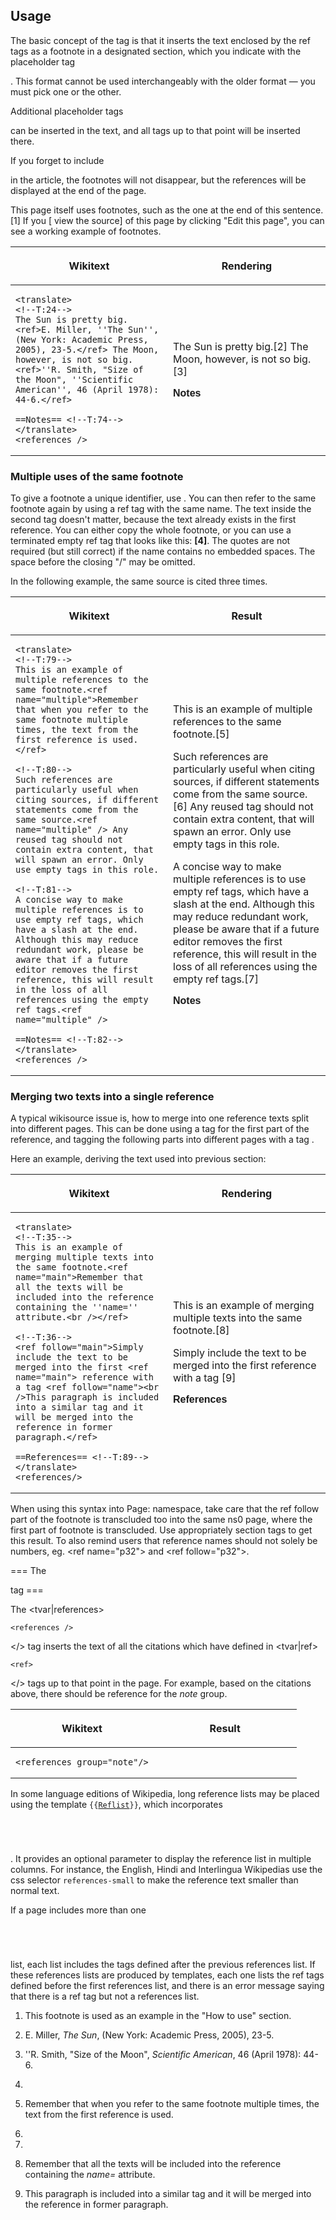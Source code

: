 ## Usage

The basic concept of the <ref> tag is that it inserts the text enclosed
by the ref tags as a footnote in a designated section, which you
indicate with the placeholder tag

<references />

. This format cannot be used interchangeably with the older format — you
must pick one or the other.

Additional placeholder tags

<references />

can be inserted in the text, and all <ref> tags up to that point will be
inserted there.

If you forget to include

<references />

in the article, the footnotes will not disappear, but the references
will be displayed at the end of the page.

This page itself uses footnotes, such as the one at the end of this
sentence.\[1\] If you \[ view the source\] of this page by clicking
"Edit this page", you can see a working example of footnotes.
</translate>

<table>
<colgroup>
<col style="width: 50%" />
<col style="width: 50%" />
</colgroup>
<thead>
<tr class="header">
<th><p><translate> Wikitext</translate></p></th>
<th><p><translate> Rendering</translate></p></th>
</tr>
</thead>
<tbody>
<tr class="odd">
<td><div class="sourceCode" id="cb1"><pre class="sourceCode xml"><code class="sourceCode xml"><a class="sourceLine" id="cb1-1" data-line-number="1"><span class="kw">&lt;translate&gt;</span></a>
<a class="sourceLine" id="cb1-2" data-line-number="2"><span class="co">&lt;!--T:24--&gt;</span></a>
<a class="sourceLine" id="cb1-3" data-line-number="3">The Sun is pretty big.<span class="kw">&lt;ref&gt;</span>E. Miller, &#39;&#39;The Sun&#39;&#39;, (New York: Academic Press, 2005), 23-5.<span class="kw">&lt;/ref&gt;</span> The Moon, however, is not so big.<span class="kw">&lt;ref&gt;</span>&#39;&#39;R. Smith, &quot;Size of the Moon&quot;, &#39;&#39;Scientific American&#39;&#39;, 46 (April 1978): 44-6.<span class="kw">&lt;/ref&gt;</span></a>
<a class="sourceLine" id="cb1-4" data-line-number="4"></a>
<a class="sourceLine" id="cb1-5" data-line-number="5">==Notes== <span class="co">&lt;!--T:74--&gt;</span></a>
<a class="sourceLine" id="cb1-6" data-line-number="6"><span class="kw">&lt;/translate&gt;</span></a>
<a class="sourceLine" id="cb1-7" data-line-number="7"><span class="kw">&lt;references</span> <span class="kw">/&gt;</span></a></code></pre></div></td>
<td><p><translate> The Sun is pretty big.[2] The Moon, however, is not so big.[3] </translate></p>
<div style="font-weight:bold;font-family:sans-serif;">
<p><translate> Notes</translate></p>
</div>
<references /></td>
</tr>
</tbody>
</table>

<translate>

### Multiple uses of the same footnote

To give a footnote a unique identifier, use **<ref name="name">**. You
can then refer to the same footnote again by using a ref tag with the
same name. The text inside the second tag doesn't matter, because the
text already exists in the first reference. You can either copy the
whole footnote, or you can use a terminated empty ref tag that looks
like this: **\[4\]**. The quotes are not required (but still correct) if
the name contains no embedded spaces. The space before the closing "/"
may be omitted.

In the following example, the same source is cited three times.
</translate>

<table>
<colgroup>
<col style="width: 50%" />
<col style="width: 50%" />
</colgroup>
<thead>
<tr class="header">
<th><p><translate> Wikitext</translate></p></th>
<th><p><translate> Result</translate></p></th>
</tr>
</thead>
<tbody>
<tr class="odd">
<td><div class="sourceCode" id="cb1"><pre class="sourceCode xml"><code class="sourceCode xml"><a class="sourceLine" id="cb1-1" data-line-number="1"><span class="kw">&lt;translate&gt;</span></a>
<a class="sourceLine" id="cb1-2" data-line-number="2"><span class="co">&lt;!--T:79--&gt;</span></a>
<a class="sourceLine" id="cb1-3" data-line-number="3">This is an example of multiple references to the same footnote.<span class="kw">&lt;ref</span><span class="ot"> name=</span><span class="st">&quot;multiple&quot;</span><span class="kw">&gt;</span>Remember that when you refer to the same footnote multiple times, the text from the first reference is used.<span class="kw">&lt;/ref&gt;</span></a>
<a class="sourceLine" id="cb1-4" data-line-number="4"></a>
<a class="sourceLine" id="cb1-5" data-line-number="5"><span class="co">&lt;!--T:80--&gt;</span></a>
<a class="sourceLine" id="cb1-6" data-line-number="6">Such references are particularly useful when citing sources, if different statements come from the same source.<span class="kw">&lt;ref</span><span class="ot"> name=</span><span class="st">&quot;multiple&quot;</span> <span class="kw">/&gt;</span> Any reused tag should not contain extra content, that will spawn an error. Only use empty tags in this role.</a>
<a class="sourceLine" id="cb1-7" data-line-number="7"></a>
<a class="sourceLine" id="cb1-8" data-line-number="8"><span class="co">&lt;!--T:81--&gt;</span></a>
<a class="sourceLine" id="cb1-9" data-line-number="9">A concise way to make multiple references is to use empty ref tags, which have a slash at the end. Although this may reduce redundant work, please be aware that if a future editor removes the first reference, this will result in the loss of all references using the empty ref tags.<span class="kw">&lt;ref</span><span class="ot"> name=</span><span class="st">&quot;multiple&quot;</span> <span class="kw">/&gt;</span></a>
<a class="sourceLine" id="cb1-10" data-line-number="10"></a>
<a class="sourceLine" id="cb1-11" data-line-number="11">==Notes== <span class="co">&lt;!--T:82--&gt;</span></a>
<a class="sourceLine" id="cb1-12" data-line-number="12"><span class="kw">&lt;/translate&gt;</span></a>
<a class="sourceLine" id="cb1-13" data-line-number="13"><span class="kw">&lt;references</span> <span class="kw">/&gt;</span></a></code></pre></div></td>
<td><p><translate> This is an example of multiple references to the same footnote.[5]</p>
<p>Such references are particularly useful when citing sources, if different statements come from the same source.[6] Any reused tag should not contain extra content, that will spawn an error. Only use empty tags in this role.</p>
<p>A concise way to make multiple references is to use empty ref tags, which have a slash at the end. Although this may reduce redundant work, please be aware that if a future editor removes the first reference, this will result in the loss of all references using the empty ref tags.</translate>[7]</p>
<div style="font-weight:bold;font-family:sans-serif;">
<p><translate> Notes</translate></p>
</div>
<references /></td>
</tr>
</tbody>
</table>

<translate>

### Merging two texts into a single reference

A typical wikisource issue is, how to merge into one reference texts
split into different pages. This can be done using a
**<ref name="name">** tag for the first part of the reference, and
tagging the following parts into different pages with a tag
**<ref follow="name">**.

Here an example, deriving the text used into previous section:
</translate>

<table>
<colgroup>
<col style="width: 50%" />
<col style="width: 50%" />
</colgroup>
<thead>
<tr class="header">
<th><p><translate> Wikitext</translate></p></th>
<th><p><translate> Rendering</translate></p></th>
</tr>
</thead>
<tbody>
<tr class="odd">
<td><div class="sourceCode" id="cb1"><pre class="sourceCode xml"><code class="sourceCode xml"><a class="sourceLine" id="cb1-1" data-line-number="1"><span class="kw">&lt;translate&gt;</span></a>
<a class="sourceLine" id="cb1-2" data-line-number="2"><span class="co">&lt;!--T:35--&gt;</span></a>
<a class="sourceLine" id="cb1-3" data-line-number="3">This is an example of merging multiple texts into the same footnote.<span class="kw">&lt;ref</span><span class="ot"> name=</span><span class="st">&quot;main&quot;</span><span class="kw">&gt;</span>Remember that all the texts will be included into the reference containing the &#39;&#39;name=&#39;&#39; attribute.<span class="kw">&lt;br</span> <span class="kw">/&gt;&lt;/ref&gt;</span></a>
<a class="sourceLine" id="cb1-4" data-line-number="4"></a>
<a class="sourceLine" id="cb1-5" data-line-number="5"><span class="co">&lt;!--T:36--&gt;</span></a>
<a class="sourceLine" id="cb1-6" data-line-number="6"><span class="kw">&lt;ref</span><span class="ot"> follow=</span><span class="st">&quot;main&quot;</span><span class="kw">&gt;</span>Simply include the text to be merged into the first <span class="kw">&lt;ref</span><span class="ot"> name=</span><span class="st">&quot;main&quot;</span><span class="kw">&gt;</span> reference with a tag <span class="kw">&lt;ref</span><span class="ot"> follow=</span><span class="st">&quot;name&quot;</span><span class="kw">&gt;&lt;br</span> <span class="kw">/&gt;</span>This paragraph is included into a similar tag and it will be merged into the reference in former paragraph.<span class="kw">&lt;/ref&gt;</span></a>
<a class="sourceLine" id="cb1-7" data-line-number="7"></a>
<a class="sourceLine" id="cb1-8" data-line-number="8">==References== <span class="co">&lt;!--T:89--&gt;</span></a>
<a class="sourceLine" id="cb1-9" data-line-number="9"><span class="kw">&lt;/translate&gt;</span></a>
<a class="sourceLine" id="cb1-10" data-line-number="10"><span class="kw">&lt;references/&gt;</span></a></code></pre></div></td>
<td><p><translate> This is an example of merging multiple texts into the same footnote.[8]</p>
<p><ref follow="main">Simply include the text to be merged into the first <ref name="name"> reference with a tag [9]</translate></p>
<div style="font-weight:bold; font-family:sans-serif;">
<p><translate> References</translate></p>
</div>
<references/></td>
</tr>
</tbody>
</table>

<translate> When using this syntax into Page: namespace, take care that
the ref follow part of the footnote is transcluded too into the same ns0
page, where the first part of footnote is transcluded. Use appropriately
section tags to get this result. To also remind users that reference
names should not solely be numbers, eg. \<ref name="p32"\> and \<ref
follow="p32"\>.

\=== The

<references />

tag ===

The \<tvar|references\>

``` html4strict
<references />
```

\</\> tag inserts the text of all the citations which have defined in
\<tvar|ref\>

``` html4strict
<ref>
```

\</\> tags up to that point in the page. For example, based on the
citations above, there should be reference for the *note*
group.</translate>

<table>
<colgroup>
<col style="width: 50%" />
<col style="width: 50%" />
</colgroup>
<thead>
<tr class="header">
<th><p><translate> Wikitext</translate></p></th>
<th><p><translate> Result</translate></p></th>
</tr>
</thead>
<tbody>
<tr class="odd">
<td><pre class="html4strict"><code>&lt;references group=&quot;note&quot;/&gt;</code></pre></td>
<td><references group="note"/></td>
</tr>
</tbody>
</table>

<translate> In some language editions of Wikipedia, long reference lists
may be placed using the template
`{{`[`Reflist`](w:Template:Reflist "wikilink")`}}`, which incorporates
<code>

<references />

</code>. It provides an optional parameter to display the reference list
in multiple columns. For instance, the English, Hindi and Interlingua
Wikipedias use the css selector `references-small` to make the reference
text smaller than normal text.

If a page includes more than one <code>

<references />

</code> list, each list includes the <ref> tags defined after the
previous references list. If these references lists are produced by
templates, each one lists the ref tags defined before the first
references list, and there is an error message saying that there is a
ref tag but not a references list.

1.  This footnote is used as an example in the "How to use" section.

2.  E. Miller, *The Sun*, (New York: Academic Press, 2005), 23-5.

3.  ''R. Smith, "Size of the Moon", *Scientific American*, 46 (April
    1978): 44-6.

4.
5.  Remember that when you refer to the same footnote multiple times,
    the text from the first reference is used.

6.
7.
8.  Remember that all the texts will be included into the reference
    containing the *name=* attribute.

9.
    This paragraph is included into a similar tag and it will be merged
    into the reference in former paragraph.